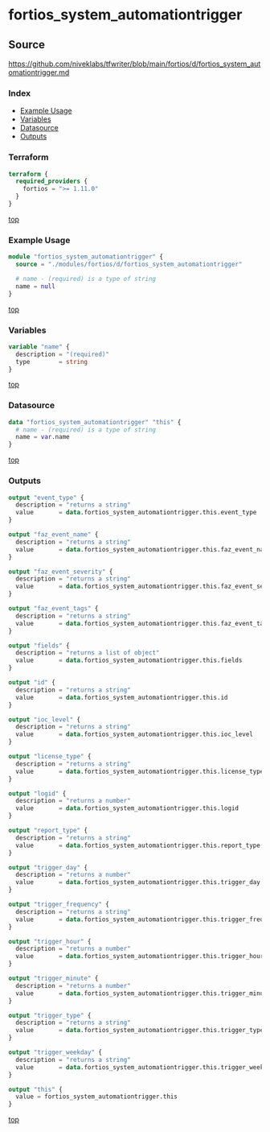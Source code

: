 # fortios_system_automationtrigger

## Source

https://github.com/niveklabs/tfwriter/blob/main/fortios/d/fortios_system_automationtrigger.md

### Index

- [Example Usage](#example-usage)
- [Variables](#variables)
- [Datasource](#datasource)
- [Outputs](#outputs)

### Terraform

```terraform
terraform {
  required_providers {
    fortios = ">= 1.11.0"
  }
}
```

[top](#index)

### Example Usage

```terraform
module "fortios_system_automationtrigger" {
  source = "./modules/fortios/d/fortios_system_automationtrigger"

  # name - (required) is a type of string
  name = null
}
```

[top](#index)

### Variables

```terraform
variable "name" {
  description = "(required)"
  type        = string
}
```

[top](#index)

### Datasource

```terraform
data "fortios_system_automationtrigger" "this" {
  # name - (required) is a type of string
  name = var.name
}
```

[top](#index)

### Outputs

```terraform
output "event_type" {
  description = "returns a string"
  value       = data.fortios_system_automationtrigger.this.event_type
}

output "faz_event_name" {
  description = "returns a string"
  value       = data.fortios_system_automationtrigger.this.faz_event_name
}

output "faz_event_severity" {
  description = "returns a string"
  value       = data.fortios_system_automationtrigger.this.faz_event_severity
}

output "faz_event_tags" {
  description = "returns a string"
  value       = data.fortios_system_automationtrigger.this.faz_event_tags
}

output "fields" {
  description = "returns a list of object"
  value       = data.fortios_system_automationtrigger.this.fields
}

output "id" {
  description = "returns a string"
  value       = data.fortios_system_automationtrigger.this.id
}

output "ioc_level" {
  description = "returns a string"
  value       = data.fortios_system_automationtrigger.this.ioc_level
}

output "license_type" {
  description = "returns a string"
  value       = data.fortios_system_automationtrigger.this.license_type
}

output "logid" {
  description = "returns a number"
  value       = data.fortios_system_automationtrigger.this.logid
}

output "report_type" {
  description = "returns a string"
  value       = data.fortios_system_automationtrigger.this.report_type
}

output "trigger_day" {
  description = "returns a number"
  value       = data.fortios_system_automationtrigger.this.trigger_day
}

output "trigger_frequency" {
  description = "returns a string"
  value       = data.fortios_system_automationtrigger.this.trigger_frequency
}

output "trigger_hour" {
  description = "returns a number"
  value       = data.fortios_system_automationtrigger.this.trigger_hour
}

output "trigger_minute" {
  description = "returns a number"
  value       = data.fortios_system_automationtrigger.this.trigger_minute
}

output "trigger_type" {
  description = "returns a string"
  value       = data.fortios_system_automationtrigger.this.trigger_type
}

output "trigger_weekday" {
  description = "returns a string"
  value       = data.fortios_system_automationtrigger.this.trigger_weekday
}

output "this" {
  value = fortios_system_automationtrigger.this
}
```

[top](#index)